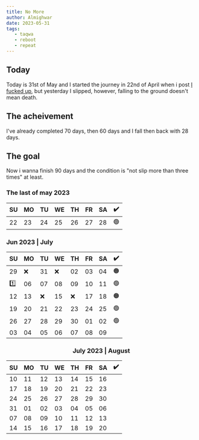 ```yaml
---
title: No More
author: Almighwar
date: 2023-05-31
tags:
   - taqwa
   - reboot
   - repeat
---
```


## Today

Today is 31st of May and  I started the journey in 22nd of April when i post [I fucked up](/i/fucked/up), but yesterday I slipped, however, falling to the ground doesn't mean death.

## The acheivement 

I've already completed 70 days, then 60 days and I fall then back with 28 days. 

## The goal

Now i wanna finish 90 days and the condition is "not slip more than three times" at least.

### The last of may 2023
<div id="header" align="center" style="text-align: center;">
   
|SU|MO|TU|WE|TH|FR|SA|:heavy_check_mark:|
|-|-|-|-|-|-|-|-|
|22|23|24|25|26|27|28|:green_circle:|
   
</div>

### Jun 2023 | July
<div id="header" align="center" style="text-align: center;">

|SU|MO|TU|WE|TH|FR|SA|:heavy_check_mark:|
|-|-|-|-|-|-|-|-|
|29|:x:|31|:x:|02|03|04|:orange_circle:|
|:one:|06|07|08|09|10|11|:green_circle:|
|12|13|:x:|15|:x:|17|18|:orange_circle:|
|19|20|21|22|23|24|25|:green_circle:|
|26|27|28|29|30|01|02|:green_circle:|
|03|04|05|06|07|08|09||

### July 2023 | August
<div id="header" align="center" style="text-align: center;">
   
|SU|MO|TU|WE|TH|FR|SA|:heavy_check_mark:|
|-|-|-|-|-|-|-|-|
|10|11|12|13|14|15|16||
|17|18|19|20|21|22|23||
|24|25|26|27|28|29|30||
|31|01|02|03|04|05|06||
|07|08|09|10|11|12|13||
|14|15|16|17|18|19|20||

</div>

